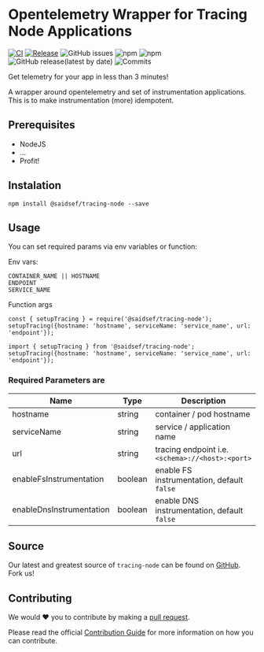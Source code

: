 # Opentelemetry Wrapper for Tracing Node Applications 

[![CI](https://github.com/saidsef/tracing-node/actions/workflows/pr.yml/badge.svg)](#Instalation)
[![Release](https://github.com/saidsef/tracing-node/actions/workflows/release.yml/badge.svg)](#Instalation)
![GitHub issues](https://img.shields.io/github/issues/saidsef/tracing-node)
![npm](https://img.shields.io/npm/v/%40saidsef%2Ftracing-node) ![npm](https://img.shields.io/npm/dt/%40saidsef/tracing-node)
![GitHub release(latest by date)](https://img.shields.io/github/v/release/saidsef/tracing-node)
![Commits](https://img.shields.io/github/commits-since/saidsef/tracing-node/latest.svg)




Get telemetry for your app in less than 3 minutes!

A wrapper around opentelemetry and set of instrumentation applications. This is to make instrumentation (more) idempotent.

## Prerequisites
- NodeJS
- ...
- Profit!

## Instalation

```
npm install @saidsef/tracing-node --save
```

## Usage

You can set required params via env variables or function:

Env vars:
```
CONTAINER_NAME || HOSTNAME
ENDPOINT
SERVICE_NAME
```

Function args
```
const { setupTracing } = require('@saidsef/tracing-node');
setupTracing({hostname: 'hostname', serviceName: 'service_name', url: 'endpoint'});
```

```
import { setupTracing } from '@saidsef/tracing-node';
setupTracing({hostname: 'hostname', serviceName: 'service_name', url: 'endpoint'});
```

### Required Parameters are

| Name | Type | Description|
|----- | ---- | ------------- |
| hostname | string | container / pod hostname | 
| serviceName | string | service / application name |
| url | string | tracing endpoint i.e. `<schema>://<host>:<port>` |
| enableFsInstrumentation | boolean | enable FS instrumentation, default `false` |
| enableDnsInstrumentation | boolean | enable DNS instrumentation, default `false` |

## Source

Our latest and greatest source of `tracing-node` can be found on [GitHub](https://github.com/saidsef/tracing-nodec/fork). Fork us!

## Contributing

We would :heart: you to contribute by making a [pull request](https://github.com/saidsef/tracing-node/pulls).

Please read the official [Contribution Guide](./CONTRIBUTING.md) for more information on how you can contribute.
